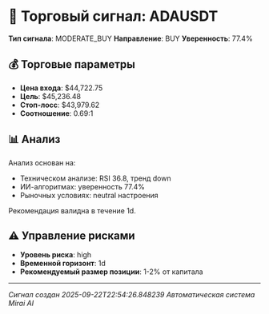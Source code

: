 
# 🎯 Торговый сигнал: ADAUSDT

**Тип сигнала**: MODERATE_BUY
**Направление**: BUY
**Уверенность**: 77.4%

## 💰 Торговые параметры
- **Цена входа**: $44,722.75
- **Цель**: $45,236.48
- **Стоп-лосс**: $43,979.62
- **Соотношение**: 0.69:1

## 📊 Анализ

Анализ основан на:
- Техническом анализе: RSI 36.8, тренд down
- ИИ-алгоритмах: уверенность 77.4%
- Рыночных условиях: neutral настроения

Рекомендация валидна в течение 1d.
        

## ⚠️ Управление рисками
- **Уровень риска**: high
- **Временной горизонт**: 1d
- **Рекомендуемый размер позиции**: 1-2% от капитала

---
*Сигнал создан 2025-09-22T22:54:26.848239*
*Автоматическая система Mirai AI*
        